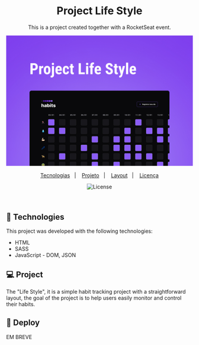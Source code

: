 <h1 align="center"> Project Life Style </h1>

<p align="center">
 This is a project created together with a RocketSeat event.
</p>

<p align="center">
  <img alt="LIfeStyle-site" src=".github/LifeStyle.jpg" width="700px">
</p>

<p align="center">
  <a href="#-tecnologias">Tecnologias</a>&nbsp;&nbsp;&nbsp;|&nbsp;&nbsp;&nbsp;
  <a href="#-projeto">Projeto</a>&nbsp;&nbsp;&nbsp;|&nbsp;&nbsp;&nbsp;
  <a href="#-layout">Layout</a>&nbsp;&nbsp;&nbsp;|&nbsp;&nbsp;&nbsp;
  <a href="#memo-licença">Licença</a>
</p>

<p align="center">
  <img alt="License" src="https://img.shields.io/static/v1?label=license&message=MIT&color=49AA26&labelColor=000000">
</p>

<br>

## 🚀 Technologies

This project was developed with the following technologies:

- HTML
- SASS
- JavaScript - DOM, JSON

## 💻 Project

The "Life Style", it is a simple habit tracking project with a straightforward layout, the goal of the project is to help users easily monitor and control their habits.

## 🔖 Deploy

EM BREVE
